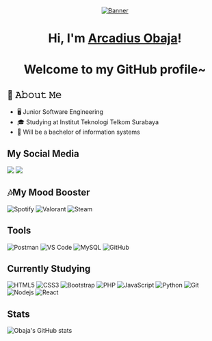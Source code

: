 <p align="center">
  <a href="https://media1.tenor.com/m/DhEhafW4A2kAAAAC/marsha-marsha-jkt48.gif"><img src="https://media1.tenor.com/m/DhEhafW4A2kAAAAC/marsha-marsha-jkt48.gif" alt="Banner"></a>
</p>

<h1 align="center">Hi, I'm <a href="https://www.edisonlee55.com">Arcadius Obaja</a>!</h1>
<h1 align="center">Welcome to my GitHub profile~</h1>

## :book: 𝙰𝚋𝚘𝚞𝚝 𝙼𝚎
- 🖥 Junior Software Engineering
- 🎓 Studying at Institut Teknologi Telkom Surabaya
- 👀 Will be a bachelor of information systems

## My Social Media
<a href="https://instagram.com/obaja.n"><img src="https://img.shields.io/badge/instagram-E4405F.svg?style=for-the-badge&logo=instagram&logoColor=white"/></a>
<a href="https://twitter.com/SyntaxUndefined"><img src="https://img.shields.io/badge/twitter-1DA1F2.svg?style=for-the-badge&logo=twitter&logoColor=white"/></a>

## 🎶My Mood Booster
![Spotify](https://img.shields.io/badge/Spotify-1ED760?&style=for-the-badge&logo=spotify&logoColor=white)
![Valorant](https://img.shields.io/badge/Riot_Games-D32936?style=for-the-badge&logo=riot-games&logoColor=white)
![Steam](https://img.shields.io/badge/Steam-000000?style=for-the-badge&logo=steam&logoColor=white)

## Tools
![Postman](https://img.shields.io/badge/Postman-black?style=flat-square&logo=postman)
![VS Code](https://img.shields.io/badge/-VS%20Code-007ACC?style=flat-square&logo=visual-studio-code)
![MySQL](https://img.shields.io/badge/-MySQL-black?style=flat-square&logo=mysql)
![GitHub](https://img.shields.io/badge/-GitHub-181717?style=flat-square&logo=github)

## Currently Studying
![HTML5](https://img.shields.io/badge/-HTML5-E34F26?style=flat-square&logo=html5&logoColor=white)
![CSS3](https://img.shields.io/badge/-CSS3-1572B6?style=flat-square&logo=css3)
![Bootstrap](https://img.shields.io/badge/-Bootstrap-563D7C?style=flat-square&logo=bootstrap)
![PHP](https://img.shields.io/badge/PHP-black?style=flat-square&logo=php)
![JavaScript](https://img.shields.io/badge/-JavaScript-black?style=flat-square&logo=javascript)
![Python](https://img.shields.io/badge/-Python-black?style=flat-square&logo=Python)
![Git](https://img.shields.io/badge/-Git-black?style=flat-square&logo=git)
![Nodejs](https://img.shields.io/badge/-Nodejs-black?style=flat-square&logo=Node.js)
![React](https://img.shields.io/badge/-React-black?style=flat-square&logo=react)

## Stats
![Obaja's GitHub stats](https://github-readme-stats.vercel.app/api?username=aisucream&theme=dark&show_icons=true)



